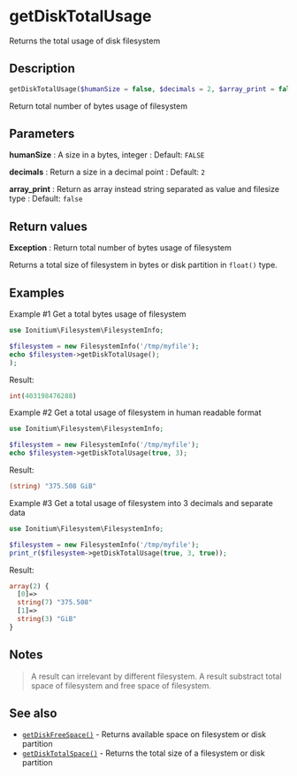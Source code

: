 # getDiskTotalUsage

Returns the total usage of disk filesystem

## Description

```php
getDiskTotalUsage($humanSize = false, $decimals = 2, $array_print = false)
```

Return total number of bytes usage of filesystem

## Parameters

__humanSize__
: A size in a bytes, integer
: Default: `FALSE`

__decimals__
: Return a size in a decimal point
: Default: `2`

__array_print__
: Return as array instead string separated as value and filesize type
: Default: `false`

## Return values

__Exception__
: Return total number of bytes usage of filesystem

Returns a total size of filesystem in bytes or disk partition in `float()` type.

## Examples

Example #1 Get a total bytes usage of filesystem
```php
use Ionitium\Filesystem\FilesystemInfo;

$filesystem = new FilesystemInfo('/tmp/myfile');
echo $filesystem->getDiskTotalUsage();
);
```

Result:

```php
int(403198476288)
```

Example #2 Get a total usage of filesystem in human readable format
```php
use Ionitium\Filesystem\FilesystemInfo;

$filesystem = new FilesystemInfo('/tmp/myfile');
echo $filesystem->getDiskTotalUsage(true, 3);
```

Result:

```php
(string) "375.508 GiB"
```

Example #3 Get a total usage of filesystem into 3 decimals and separate data
```php
use Ionitium\Filesystem\FilesystemInfo;

$filesystem = new FilesystemInfo('/tmp/myfile');
print_r($filesystem->getDiskTotalUsage(true, 3, true));
```

Result:

```php
array(2) {
  [0]=>
  string(7) "375.508"
  [1]=>
  string(3) "GiB"
}
```

## Notes

> A result can irrelevant by different filesystem. A result substract total space of filesystem and free space of filesystem.

## See also

* [`getDiskFreeSpace()`](getdiskfreespace.md) - Returns available space on filesystem or disk partition
* [`getDiskTotalSpace()`](getdisktotalspace.md) - Returns the total size of a filesystem or disk partition